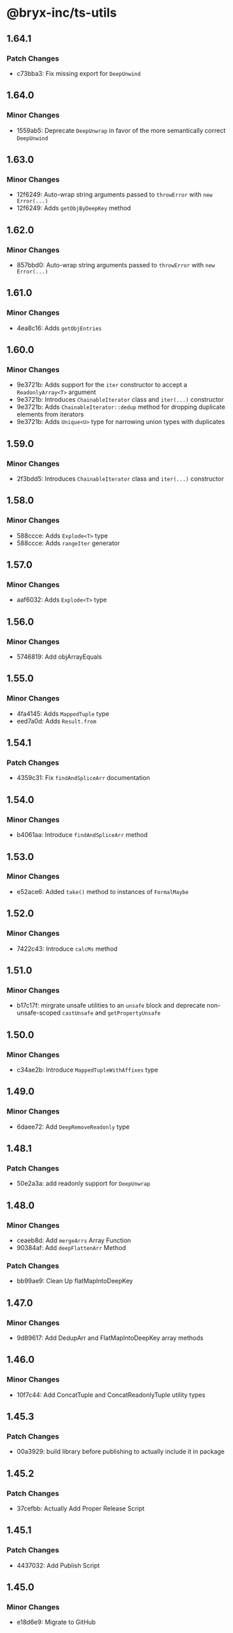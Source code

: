 # @bryx-inc/ts-utils

## 1.64.1

### Patch Changes

-   c73bba3: Fix missing export for `DeepUnwind`

## 1.64.0

### Minor Changes

-   1559ab5: Deprecate `DeepUnwrap` in favor of the more semantically correct `DeepUnwind`

## 1.63.0

### Minor Changes

-   12f6249: Auto-wrap string arguments passed to `throwError` with `new Error(...)`
-   12f6249: Adds `getObjByDeepKey` method

## 1.62.0

### Minor Changes

-   857bbd0: Auto-wrap string arguments passed to `throwError` with `new Error(...)`

## 1.61.0

### Minor Changes

-   4ea8c16: Adds `getObjEntries`

## 1.60.0

### Minor Changes

-   9e3721b: Adds support for the `iter` constructor to accept a `ReadonlyArray<T>` argument
-   9e3721b: Introduces `ChainableIterator` class and `iter(...)` constructor
-   9e3721b: Adds `ChainableIterator::dedup` method for dropping duplicate elements from iterators
-   9e3721b: Adds `Unique<U>` type for narrowing union types with duplicates

## 1.59.0

### Minor Changes

-   2f3bdd5: Introduces `ChainableIterator` class and `iter(...)` constructor

## 1.58.0

### Minor Changes

-   588ccce: Adds `Explode<T>` type
-   588ccce: Adds `rangeIter` generator

## 1.57.0

### Minor Changes

-   aaf6032: Adds `Explode<T>` type

## 1.56.0

### Minor Changes

-   5746819: Add objArrayEquals

## 1.55.0

### Minor Changes

-   4fa4145: Adds `MappedTuple` type
-   eed7a0d: Adds `Result.from`

## 1.54.1

### Patch Changes

-   4359c31: Fix `findAndSpliceArr` documentation

## 1.54.0

### Minor Changes

-   b4061aa: Introduce `findAndSpliceArr` method

## 1.53.0

### Minor Changes

-   e52ace6: Added `take()` method to instances of `FormalMaybe`

## 1.52.0

### Minor Changes

-   7422c43: Introduce `calcMs` method

## 1.51.0

### Minor Changes

-   b17c17f: mirgrate unsafe utilities to an `unsafe` block and deprecate non-unsafe-scoped `castUnsafe` and `getPropertyUnsafe`

## 1.50.0

### Minor Changes

-   c34ae2b: Introduce `MappedTupleWithAffixes` type

## 1.49.0

### Minor Changes

-   6daee72: Add `DeepRemoveReadonly` type

## 1.48.1

### Patch Changes

-   50e2a3a: add readonly support for `DeepUnwrap`

## 1.48.0

### Minor Changes

-   ceaeb8d: Add `mergeArrs` Array Function
-   90384af: Add `deepFlattenArr` Method

### Patch Changes

-   bb99ae9: Clean Up flatMapIntoDeepKey

## 1.47.0

### Minor Changes

-   9d89617: Add DedupArr and FlatMapIntoDeepKey array methods

## 1.46.0

### Minor Changes

-   10f7c44: Add ConcatTuple and ConcatReadonlyTuple utility types

## 1.45.3

### Patch Changes

-   00a3929: build library before publishing to actually include it in package

## 1.45.2

### Patch Changes

-   37cefbb: Actually Add Proper Release Script

## 1.45.1

### Patch Changes

-   4437032: Add Publish Script

## 1.45.0

### Minor Changes

-   e18d6e9: Migrate to GitHub
